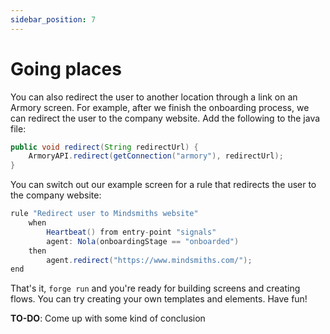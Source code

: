 ```yaml
---
sidebar_position: 7
---
```

# Going places

You can also redirect the user to another location through a link on an Armory screen.
For example, after we finish the onboarding process, we can redirect the user to the company website.
Add the following to the java file:

```java title="models/agents/Nola.java"
public void redirect(String redirectUrl) {
    ArmoryAPI.redirect(getConnection("armory"), redirectUrl);
}
```

You can switch out our example screen for a rule that redirects the user to the company website:

```java title="nesto/nesto"
rule "Redirect user to Mindsmiths website"
    when
        Heartbeat() from entry-point "signals"
        agent: Nola(onboardingStage == "onboarded")
    then
        agent.redirect("https://www.mindsmiths.com/");
end
```
That's it, `forge run` and you're ready for building screens and creating flows. You can try creating your own templates and
elements. Have fun! 

**TO-DO**: Come up with some kind of conclusion